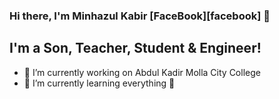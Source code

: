 ### Hi there, I'm Minhazul Kabir [FaceBook][facebook] 👋

## I'm a Son, Teacher, Student & Engineer!

- 🔭 I’m currently working on Abdul Kadir Molla City College
- 🌱 I’m currently learning everything 🤣
